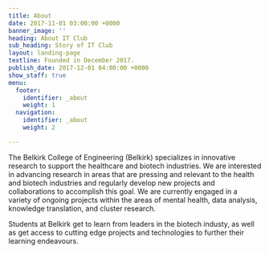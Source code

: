 ```yaml
---
title: About
date: 2017-11-01 03:00:00 +0000
banner_image: ''
heading: About IT Club
sub_heading: Story of IT Club
layout: landing-page
textline: Founded in December 2017.
publish_date: 2017-12-01 04:00:00 +0000
show_staff: true
menu:
  footer:
    identifier: _about
    weight: 1
  navigation:
    identifier: _about
    weight: 2

---
```

The Belkirk College of Engineering (Belkirk) specializes in innovative research to support the healthcare and biotech industries. We are interested in advancing research in areas that are pressing and relevant to the health and biotech industries and regularly develop new projects and collaborations to accomplish this goal. We are currently engaged in a variety of ongoing projects within the areas of mental health, data analysis, knowledge translation, and cluster research.

Students at Belkirk get to learn from leaders in the biotech industy, as well as get access to cutting edge projects and technologies to further their learning endeavours.